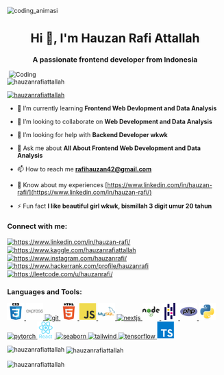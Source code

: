 ![coding_animasi](https://github.com/hauzanrafiattallah/hauzanrafiattallah/assets/137486873/4adb4a78-978b-4895-817d-2a66cbf4dfcc)<h1 align="center">Hi 👋, I'm Hauzan Rafi Attallah</h1>
<h3 align="center">A passionate frontend developer from Indonesia</h3>
<img align="right" alt="Coding" width="500" src="https://i.gifer.com/6tXM.gif">

<p align="left"> <img src="https://komarev.com/ghpvc/?username=hauzanrafiattallah&label=Profile%20views&color=c800ff&style=plastic" alt="hauzanrafiattallah" /> </p>

<p align="left"> <a href="https://github.com/ryo-ma/github-profile-trophy"><img src="https://github-profile-trophy.vercel.app/?username=hauzanrafiattallah" alt="hauzanrafiattallah" /></a> </p>

- 🌱 I’m currently learning **Frontend Web Devlopment and Data Analysis**

- 👯 I’m looking to collaborate on **Web Development and Data Analysis**

- 🤝 I’m looking for help with **Backend Developer wkwk**

- 💬 Ask me about **All About Frontend Web Development and Data Analysis**

- 📫 How to reach me **rafihauzan42@gmail.com**

- 📄 Know about my experiences [https://www.linkedin.com/in/hauzan-rafi/](https://www.linkedin.com/in/hauzan-rafi/)

- ⚡ Fun fact **I like beautiful girl wkwk, bismillah 3 digit umur 20 tahun**

<h3 align="left">Connect with me:</h3>
<p align="left">
<a href="https://linkedin.com/in/https://www.linkedin.com/in/hauzan-rafi/" target="blank"><img align="center" src="https://raw.githubusercontent.com/rahuldkjain/github-profile-readme-generator/master/src/images/icons/Social/linked-in-alt.svg" alt="https://www.linkedin.com/in/hauzan-rafi/" height="30" width="40" /></a>
<a href="https://kaggle.com/https://www.kaggle.com/hauzanrafiattallah" target="blank"><img align="center" src="https://raw.githubusercontent.com/rahuldkjain/github-profile-readme-generator/master/src/images/icons/Social/kaggle.svg" alt="https://www.kaggle.com/hauzanrafiattallah" height="30" width="40" /></a>
<a href="https://instagram.com/https://www.instagram.com/hauzanrafi/" target="blank"><img align="center" src="https://raw.githubusercontent.com/rahuldkjain/github-profile-readme-generator/master/src/images/icons/Social/instagram.svg" alt="https://www.instagram.com/hauzanrafi/" height="30" width="40" /></a>
<a href="https://www.hackerrank.com/https://www.hackerrank.com/profile/hauzanrafi" target="blank"><img align="center" src="https://raw.githubusercontent.com/rahuldkjain/github-profile-readme-generator/master/src/images/icons/Social/hackerrank.svg" alt="https://www.hackerrank.com/profile/hauzanrafi" height="30" width="40" /></a>
<a href="https://www.leetcode.com/https://leetcode.com/u/hauzanrafi/" target="blank"><img align="center" src="https://raw.githubusercontent.com/rahuldkjain/github-profile-readme-generator/master/src/images/icons/Social/leet-code.svg" alt="https://leetcode.com/u/hauzanrafi/" height="30" width="40" /></a>
</p>

<h3 align="left">Languages and Tools:</h3>
<p align="left"> <a href="https://www.w3schools.com/css/" target="_blank" rel="noreferrer"> <img src="https://raw.githubusercontent.com/devicons/devicon/master/icons/css3/css3-original-wordmark.svg" alt="css3" width="40" height="40"/> </a> <a href="https://expressjs.com" target="_blank" rel="noreferrer"> <img src="https://raw.githubusercontent.com/devicons/devicon/master/icons/express/express-original-wordmark.svg" alt="express" width="40" height="40"/> </a> <a href="https://git-scm.com/" target="_blank" rel="noreferrer"> <img src="https://www.vectorlogo.zone/logos/git-scm/git-scm-icon.svg" alt="git" width="40" height="40"/> </a> <a href="https://www.w3.org/html/" target="_blank" rel="noreferrer"> <img src="https://raw.githubusercontent.com/devicons/devicon/master/icons/html5/html5-original-wordmark.svg" alt="html5" width="40" height="40"/> </a> <a href="https://developer.mozilla.org/en-US/docs/Web/JavaScript" target="_blank" rel="noreferrer"> <img src="https://raw.githubusercontent.com/devicons/devicon/master/icons/javascript/javascript-original.svg" alt="javascript" width="40" height="40"/> </a> <a href="https://www.mysql.com/" target="_blank" rel="noreferrer"> <img src="https://raw.githubusercontent.com/devicons/devicon/master/icons/mysql/mysql-original-wordmark.svg" alt="mysql" width="40" height="40"/> </a> <a href="https://nextjs.org/" target="_blank" rel="noreferrer"> <img src="https://cdn.worldvectorlogo.com/logos/nextjs-2.svg" alt="nextjs" width="40" height="40"/> </a> <a href="https://nodejs.org" target="_blank" rel="noreferrer"> <img src="https://raw.githubusercontent.com/devicons/devicon/master/icons/nodejs/nodejs-original-wordmark.svg" alt="nodejs" width="40" height="40"/> </a> <a href="https://pandas.pydata.org/" target="_blank" rel="noreferrer"> <img src="https://raw.githubusercontent.com/devicons/devicon/2ae2a900d2f041da66e950e4d48052658d850630/icons/pandas/pandas-original.svg" alt="pandas" width="40" height="40"/> </a> <a href="https://www.php.net" target="_blank" rel="noreferrer"> <img src="https://raw.githubusercontent.com/devicons/devicon/master/icons/php/php-original.svg" alt="php" width="40" height="40"/> </a> <a href="https://www.python.org" target="_blank" rel="noreferrer"> <img src="https://raw.githubusercontent.com/devicons/devicon/master/icons/python/python-original.svg" alt="python" width="40" height="40"/> </a> <a href="https://pytorch.org/" target="_blank" rel="noreferrer"> <img src="https://www.vectorlogo.zone/logos/pytorch/pytorch-icon.svg" alt="pytorch" width="40" height="40"/> </a> <a href="https://reactjs.org/" target="_blank" rel="noreferrer"> <img src="https://raw.githubusercontent.com/devicons/devicon/master/icons/react/react-original-wordmark.svg" alt="react" width="40" height="40"/> </a> <a href="https://seaborn.pydata.org/" target="_blank" rel="noreferrer"> <img src="https://seaborn.pydata.org/_images/logo-mark-lightbg.svg" alt="seaborn" width="40" height="40"/> </a> <a href="https://tailwindcss.com/" target="_blank" rel="noreferrer"> <img src="https://www.vectorlogo.zone/logos/tailwindcss/tailwindcss-icon.svg" alt="tailwind" width="40" height="40"/> </a> <a href="https://www.tensorflow.org" target="_blank" rel="noreferrer"> <img src="https://www.vectorlogo.zone/logos/tensorflow/tensorflow-icon.svg" alt="tensorflow" width="40" height="40"/> </a> <a href="https://www.typescriptlang.org/" target="_blank" rel="noreferrer"> <img src="https://raw.githubusercontent.com/devicons/devicon/master/icons/typescript/typescript-original.svg" alt="typescript" width="40" height="40"/> </a> </p>

<p><img align="left" src="https://github-readme-stats.vercel.app/api/top-langs?username=hauzanrafiattallah&show_icons=true&theme=dracula&locale=en&layout=compact" alt="hauzanrafiattallah" /></p>

<p>&nbsp;<img align="center" src="https://github-readme-stats.vercel.app/api?username=hauzanrafiattallah&show_icons=true&theme=dracula&locale=en" alt="hauzanrafiattallah" /></p>

<p><img align="center" src="https://github-readme-streak-stats.herokuapp.com/?user=hauzanrafiattallah&theme=dark" alt="hauzanrafiattallah" /></p>

